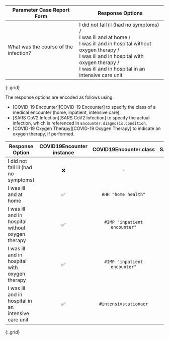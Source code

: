 | Parameter Case Report Form | Response Options |
| -------------------------- | ---------------- |
| What was the course of the infection?	 | I did not fall ill (had no symptoms) / <br/>I was ill and at home / <br/>I was ill and in hospital without oxygen therapy / <br/>I was ill and in hospital with oxygen therapy / <br/> I was ill and in hospital in an intensive care unit |
{:.grid}

The response options are encoded as follows using:
* [COVID-19 Encounter][COVID-19 Encounter] to specify the class of a medical encounter (home, inpatient, intensive care),
* [SARS CoV2 Infection][SARS CoV2 Infection] to specify the actual infection, which is referenced in `Encounter.diagnosis.condition`,
* [COVID-19 Oxygen Therapy][COVID-19 Oxygen Therapy] to indicate an oxygen therapy, if performed.



| Response Option | COVID19Encounter instance | COVID19Encounter.class | SARSCoV2Infection.verificationStatus | COVID19OxygenTherapy instance |
| ------ | :----: | :----: | :----: | :----: |
| I did not fall ill (had no symptoms) | ❌ | - | `#refuted` or `#confirmed` | ❌ |
| I was ill and at home | ✅ | `#HH "home health"` | `#confirmed` | ❌ |
| I was ill and in hospital without oxygen therapy | ✅ | `#IMP "inpatient encounter"` | `#confirmed` | ❌ |
| I was ill and in hospital with oxygen therapy | ✅ | `#IMP "inpatient encounter"` | `#confirmed` | ✅ |
| I was ill and in hospital in an intensive care unit | ✅ | `#intensivstationaer` | `#confirmed` | ✅ |
{:.grid}
